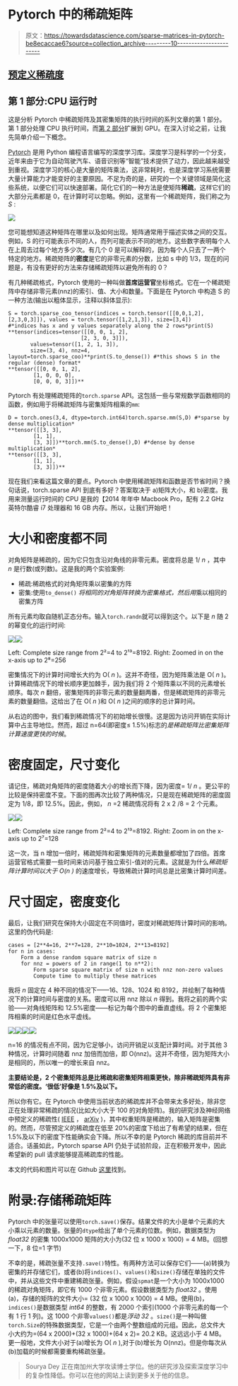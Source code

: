 # Pytorch 中的稀疏矩阵

> 原文：<https://towardsdatascience.com/sparse-matrices-in-pytorch-be8ecaccae6?source=collection_archive---------10----------------------->

## [预定义稀疏度](https://towardsdatascience.com/tagged/predefined-sparsity)

## 第 1 部分:CPU 运行时

这是分析 Pytorch 中稀疏矩阵及其密集矩阵的执行时间的系列文章的第 1 部分。第 1 部分处理 CPU 执行时间，而[第 2 部分](https://medium.com/@souryadey/sparse-matrices-in-pytorch-part-2-gpus-fd9cc0725b71)扩展到 GPU。在深入讨论之前，让我先简单介绍一下概念。

[Pytorch](https://pytorch.org/) 是用 Python 编程语言编写的深度学习库。深度学习是科学的一个分支，近年来由于它为自动驾驶汽车、语音识别等“智能”技术提供了动力，因此越来越受到重视。深度学习的核心是大量的矩阵乘法，这非常耗时，也是深度学习系统需要大量计算能力才能变好的主要原因。不足为奇的是，研究的一个关键领域是简化这些系统，以便它们可以快速部署。简化它们的一种方法是使矩阵**稀疏**，这样它们的大部分元素都是 0，在计算时可以忽略。例如，这里有一个稀疏矩阵，我们称之为 *S* :

![](img/8a050dde19a7ad520683cee7a17e0cd4.png)

您可能想知道这种矩阵在哪里以及如何出现。矩阵通常用于描述实体之间的交互。例如，S 的行可能表示不同的人，而列可能表示不同的地方。这些数字表明每个人在上周去过每个地方多少次。有几个 0 是可以解释的，因为每个人只去了一两个特定的地方。稀疏矩阵的**密度**是它的非零元素的分数，比如 s 中的 1/3，现在的问题是，有没有更好的方法来存储稀疏矩阵以避免所有的 0？

有几种稀疏格式，Pytorch 使用的一种叫做**首席运营官**坐标格式。它在一个稀疏矩阵中存储非零元素(nnz)的索引、值、大小和数量。下面是在 Pytorch 中构造 S 的一种方法(输出以粗体显示，注释以斜体显示):

```
S = torch.sparse_coo_tensor(indices = torch.tensor([[0,0,1,2],[2,3,0,3]]), values = torch.tensor([1,2,1,3]), size=[3,4])
#*indices has x and y values separately along the 2 rows*print(S)
**tensor(indices=tensor([[0, 0, 1, 2],
                       [2, 3, 0, 3]]),
       values=tensor([1, 2, 1, 3]),
       size=(3, 4), nnz=4, layout=torch.sparse_coo)**print(S.to_dense()) #*this shows S in the regular (dense) format*
**tensor([[0, 0, 1, 2],
        [1, 0, 0, 0],
        [0, 0, 0, 3]])**
```

Pytorch 有处理稀疏矩阵的`torch.sparse` API。这包括一些与常规数学函数相同的函数，例如用于将稀疏矩阵与密集矩阵相乘的`mm`:

```
D = torch.ones(3,4, dtype=torch.int64)torch.sparse.mm(S,D) #*sparse by dense multiplication*
**tensor([[3, 3],
        [1, 1],
        [3, 3]])**torch.mm(S.to_dense(),D) #*dense by dense multiplication*
**tensor([[3, 3],
        [1, 1],
        [3, 3]])**
```

现在我们来看这篇文章的要点。Pytorch 中使用稀疏矩阵和函数是否节省时间？换句话说，torch.sparse API 到底有多好？答案取决于 a)矩阵大小，和 b)密度。我用来测量运行时间的 CPU 是我的【2014 年年中 Macbook Pro，配有 2.2 GHz 英特尔酷睿 i7 处理器和 16 GB 内存。所以，让我们开始吧！

# 大小和密度都不同

对角矩阵是稀疏的，因为它只包含沿对角线的非零元素。密度将总是 1/ *n* ，其中 *n* 是行数(或列数)。这是我的两个实验案例:

*   稀疏:稀疏格式的对角矩阵乘以密集的方阵
*   密集:使用`to_dense()` *将相同的对角矩阵转换为密集格式，然后用*乘以相同的密集方阵

所有元素均取自随机正态分布。输入`torch.randn`就可以得到这个。以下是 *n* 随 2 的幂变化的运行时间:

![](img/c30ade3d368714670903ff447b129f64.png)![](img/21e62d4bd4a85681194886fd15cde2b9.png)

Left: Complete size range from 2²=4 to 2¹³=8192\. Right: Zoomed in on the x-axis up to 2⁸=256

密集情况下的计算时间增长大约为 O( *n* )。这并不奇怪，因为矩阵乘法是 O( *n* )。计算稀疏情况下的增长顺序更加棘手，因为我们将 2 个矩阵乘以不同的元素增长顺序。每次 *n* 翻倍，密集矩阵的非零元素的数量翻两番，但是稀疏矩阵的非零元素的数量翻倍。这给出了在 O( *n* )和 O( *n* )之间的顺序的总计算时间。

从右边的图中，我们看到稀疏情况下的初始增长很慢。这是因为访问开销在实际计算中占主导地位。然而，超过 n=64(即密度≤ 1.5%)标志的*是稀疏矩阵比密集矩阵计算速度更快的时候*。

# 密度固定，尺寸变化

请记住，稀疏对角矩阵的密度随着大小的增长而下降，因为密度= 1/ *n* 。更公平的比较是保持密度不变。下面的图再次比较了两种情况，只是现在稀疏矩阵的密度固定为 1/8，即 12.5%。因此，例如， *n* =2 稀疏情况将有 2 x 2 /8 = 2 个元素。

![](img/dc5fd189b2ac9ca2dc8a37c5f704be88.png)![](img/cfa14ac4cd98d4eeff0c9ff246393e7a.png)

Left: Complete size range from 2²=4 to 2¹³=8192\. Right: Zoom in on the x-axis up to 2⁷=128

这一次，当 n 增加一倍时，稀疏矩阵和密集矩阵的元素数量都增加了四倍。首席运营官格式需要一些时间来访问基于独立索引-值对的元素。这就是为什么*稀疏矩阵计算时间以大于 O(n )* 的速度增长，导致稀疏计算时间总是比密集计算时间差。

# 尺寸固定，密度变化

最后，让我们研究在保持大小固定在不同值时，密度对稀疏矩阵计算时间的影响。这里的伪代码是:

```
cases = [2**4=16, 2**7=128, 2**10=1024, 2**13=8192]
for n in cases:
    Form a dense random square matrix of size n
    for nnz = powers of 2 in range(1 to n**2):
        Form sparse square matrix of size n with nnz non-zero values
        Compute time to multiply these matrices
```

我将 *n* 固定在 4 种不同的情况下——16、128、1024 和 8192，并绘制了每种情况下的计算时间与密度的关系。密度可以用 nnz 除以 *n* 得到。我将之前的两个实验——对角线矩阵和 12.5%密度——标记为每个图中的垂直虚线。将 2 个密集矩阵相乘的时间是红色水平虚线。

![](img/267a7054ae1f452ce97057345712e17e.png)![](img/6522c75557296f2a7688ef25abc55e50.png)![](img/035fe9b5e3937c13e64044792d51b557.png)![](img/247be5837dbd204faae15bf04f15d07d.png)

n=16 的情况有点不同，因为它足够小，访问开销足以支配计算时间。对于其他 3 种情况，计算时间随着 nnz 加倍而加倍，即 O(nnz)。这并不奇怪，因为矩阵大小是相同的，所以唯一的增长来自 nnz。

**主要结论是，2 个密集矩阵总是比稀疏和密集矩阵相乘更快，除非稀疏矩阵具有非常低的密度。‘很低’好像是 1.5%及以下。**

所以你有它。在 Pytorch 中使用当前状态的稀疏库并不会带来太多好处，除非您正在处理非常稀疏的情况(比如大小大于 100 的对角矩阵)。我的研究涉及神经网络中预定义的稀疏性( [IEEE](https://ieeexplore.ieee.org/document/8689061) ， [arXiv](https://arxiv.org/abs/1812.01164) )，其中权重矩阵是稀疏的，输入矩阵是密集的。然而，尽管预定义的稀疏度在低至 20%的密度下给出了有希望的结果，但在 1.5%及以下的密度下性能确实会下降。所以不幸的是 Pytorch 稀疏的库目前并不适合。话虽如此，Pytorch sparse API 仍处于试验阶段，正在积极开发中，因此希望新的 pull 请求能够提高稀疏库的性能。

本文的代码和图片可以在 Github [这里](https://github.com/souryadey/speed-tests/tree/master/pytorch_sparse/part1_cpu_macbookpro)找到。

# 附录:存储稀疏矩阵

Pytorch 中的张量可以使用`torch.save()`保存。结果文件的大小是单个元素的大小乘以元素的数量。张量的`dtype`给出了单个元素的位数。例如，数据类型为 *float32* 的密集 1000x1000 矩阵的大小为(32 位 x 1000 x 1000) = 4 MB。(回想一下，8 位=1 字节)

不幸的是，稀疏张量不支持`.save()`特性。有两种方法可以保存它们——(a)转换为密集的并存储它们，或者(b)将`indices()`、`values()`和`size()`存储在单独的文件中，并从这些文件中重建稀疏张量。例如，假设`spmat`是一个大小为 1000x1000 的稀疏对角矩阵，即它有 1000 个非零元素。假设数据类型为 *float32* 。使用(a)，存储的矩阵的文件大小= (32 位 x 1000 x 1000) = 4 MB。使用(b)，`indices()`是数据类型 *int64* 的整数，有 2000 个索引(1000 个非零元素的每一个有 1 行 1 列)。这 1000 个非零`values()`都是*浮动 32* 。`size()`是一种叫做`torch.Size`的特殊数据类型，它是一个由两个整数组成的元组。因此，总文件大小大约为=(64 x 2000)+(32 x 1000)+(64 x 2)= 20.2 KB。这远远小于 4 MB。更一般地，文件大小对于(a)增长为 O( *n* ),对于(b)增长为 O(nnz)。但是你每次从(b)加载的时候都需要重构稀疏张量。

> Sourya Dey 正在南加州大学攻读博士学位。他的研究涉及探索深度学习中的复杂性降低。你可以在他的网站上读到更多关于他的信息。